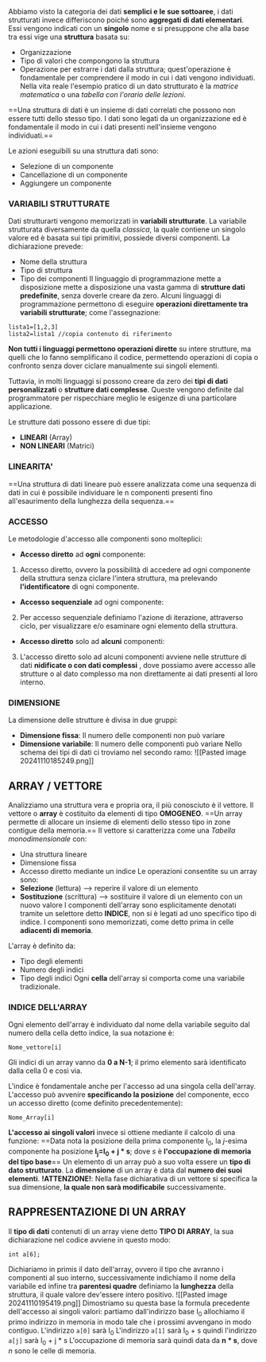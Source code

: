 Abbiamo visto la categoria dei dati **semplici e le sue sottoaree**, i dati strutturati invece differiscono poiché sono **aggregati di dati elementari**.
Essi vengono indicati con un **singolo** nome e si presuppone che alla base tra essi vige una **struttura** basata su:
- Organizzazione
- Tipo di valori che compongono la struttura
- Operazione per estrarre i dati dalla struttura; quest'operazione è fondamentale per comprendere il modo in cui i dati vengono individuati.
Nella vita reale l'esempio pratico di un dato strutturato è la *matrice matematica* o una *tabella con l'orario delle lezioni*.

==Una struttura di dati è un insieme di dati correlati che possono non essere tutti dello stesso tipo. I dati sono legati da un organizzazione ed è fondamentale il modo in cui i dati presenti nell'insieme vengono individuati.==

Le azioni eseguibili su una struttura dati sono:
- Selezione di un componente
- Cancellazione di un componente
- Aggiungere un componente

### VARIABILI STRUTTURATE
Dati strutturarti vengono memorizzati in **variabili strutturate**. La variabile strutturata diversamente da quella *classica*, la quale contiene un singolo valore ed è basata sui tipi primitivi,  possiede diversi componenti. La dichiarazione prevede:
- Nome della struttura
- Tipo di struttura
- Tipo dei componenti
Il linguaggio di programmazione mette a disposizione mette a disposizione una vasta gamma di **strutture dati predefinite**, senza doverle creare da zero.
Alcuni linguaggi di programmazione permettono di eseguire **operazioni direttamente tra variabili strutturate**; come l'assegnazione:
```
lista1=[1,2,3]
lista2=lista1 //copia contenuto di riferimento
```
**Non tutti i linguaggi permettono operazioni dirette** su intere strutture, ma quelli che lo fanno semplificano il codice, permettendo operazioni di copia o confronto senza dover ciclare manualmente sui singoli elementi.

Tuttavia, in molti linguaggi si possono creare da zero dei **tipi di dati personalizzati** o **strutture dati complesse**. Queste vengono definite dal programmatore per rispecchiare meglio le esigenze di una particolare applicazione.

Le strutture dati possono essere di due tipi:
- **LINEARI** (Array)
- **NON LINEARI** (Matrici)

### LINEARITA'
==Una struttura di dati lineare può essere analizzata come una sequenza di dati in cui è possibile individuare le n componenti presenti fino all'esaurimento della lunghezza della sequenza.==

### ACCESSO
Le metodologie d'accesso alle componenti sono molteplici:
- **Accesso diretto** ad **ogni** componente:
1. Accesso diretto, ovvero la possibilità di accedere ad ogni componente della struttura senza ciclare l'intera struttura, ma prelevando **l'identificatore**  di ogni componente.

- **Accesso sequenziale** ad ogni componente:
2. Per accesso sequenziale definiamo l'azione di iterazione, attraverso ciclo, per visualizzare e/o esaminare ogni elemento della struttura.

- **Accesso diretto** solo ad **alcuni** componenti:
3. L'accesso diretto solo ad alcuni componenti avviene nelle strutture di dati **nidificate o con dati complessi** , dove possiamo avere accesso alle strutture o al dato complesso ma non direttamente ai dati presenti al loro interno.

### DIMENSIONE
La dimensione delle strutture è divisa in due gruppi:
- **Dimensione fissa**: Il numero delle componenti non può variare
- **Dimensione variabile**: Il numero delle componenti può variare
Nello schema dei tipi di dati ci troviamo nel secondo ramo:
![[Pasted image 20241110185249.png]]

## ARRAY / VETTORE
Analizziamo una struttura vera e propria ora, il più conosciuto è il vettore.
Il vettore o **array** è costituito da elementi di tipo **OMOGENEO**. 
==Un array permette di allocare un insieme di elementi dello stesso tipo in zone contigue della memoria.==
Il vettore si caratterizza come una *Tabella monodimensionale* con:
- Una struttura lineare
- Dimensione fissa
- Accesso diretto mediante un indice
Le operazioni consentite su un array sono:
- **Selezione** (lettura) --> reperire il valore di un elemento
- **Sostituzione** (scrittura) --> sostituire il valore di un elemento con un nuovo valore
I componenti dell'array sono esplicitamente denotati tramite un selettore detto **INDICE**, non si è legati ad uno specifico tipo di indice.
I componenti sono memorizzati, come detto prima in celle **adiacenti di memoria**.

L'array è definito da:
- Tipo degli elementi
- Numero degli indici
- Tipo degli indici
Ogni **cella** dell'array si comporta come una variabile tradizionale.

### INDICE DELL'ARRAY
Ogni elemento dell'array è individuato dal nome della variabile seguito dal numero della cella detto indice, la sua notazione è:
```
Nome_vettore[i]
```
Gli indici di un array vanno da **0 a N-1**; il primo elemento sarà identificato dalla cella 0 e così via.

L'indice è fondamentale anche per l'accesso ad una singola cella dell'array.
L'accesso può avvenire **specificando la posizione** del componente, ecco un accesso diretto (come definito precedentemente):
```
Nome_Array[i]
```
**L'accesso ai singoli valori** invece si ottiene mediante il calcolo di una funzione:
==Data nota la posizione della prima componente I<sub>0</sub>, la *j*-esima componente ha posizione 
**I<sub>j</sub>=I<sub>0</sub> + j * s**; dove *s* è **l'occupazione di memoria del tipo base**==
Un elemento di un array può a suo volta essere un **tipo di dato strutturato**.
La **dimensione** di un array è data dal **numero dei suoi elementi**.
**!ATTENZIONE!**: Nella fase dichiarativa di un vettore si specifica la sua dimensione, **la quale non sarà modificabile** successivamente.

## RAPPRESENTAZIONE DI UN ARRAY
Il **tipo di dati** contenuti di un array viene detto **TIPO DI ARRAY**, la sua dichiarazione nel codice avviene in questo modo:
```
int a[6];
```
Dichiariamo in primis il dato dell'array, ovvero il tipo che avranno i componenti al suo interno, successivamente indichiamo il nome della variabile ed infine tra **parentesi quadre** definiamo la **lunghezza** della struttura, il quale valore dev'essere intero positivo.
![[Pasted image 20241110195419.png]]
Dimostriamo su questa base la formula precedente dell'accesso ai singoli valori:
partiamo dall'indirizzo base I<sub>0</sub> allochiamo il primo indirizzo in memoria in modo tale che i prossimi avvengano in modo contiguo. 
L'indirizzo `a[0]` sarà I<sub>0</sub>
L'indirizzo `a[1]` sarà I<sub>0</sub> + s
quindi l'indirizzo `a[j]` sarà I<sub>0</sub> + j * s 
L'occupazione di memoria sarà quindi data da **n * s**, dove *n* sono le celle di memoria.
